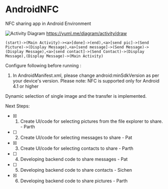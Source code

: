 # AndroidNFC
NFC sharing app in Android Environment

![Activity Diagram](http://yuml.me/bd9d42d5.png)
https://yuml.me/diagram/activity/draw

	(start)->(Main Activity)-><a>[done]->(end),<a>[send pic]->(Send Picture)->(Display Message),<a>[send message]->(Send Message)->(Display Message),<a>[send contact]->(Send Contact)->(Display Message),(Display Message)->(Main Activity)


Configure following before running :
1. In AndroidManifest.xml, please change android:minSdkVersion as per your device's version.
	Please note: NFC is supported only for Android 4.1 or higher

Dynamic selection of single image and the transfer is implemented.
	
Next Steps:

- [x] 1. Create UI/code for selecting pictures from the file explorer to share. - Parth
- [ ] 2. Create UI/code for selecting messages to share - Pat
- [x] 3. Create UI/code for selecting contacts to share - Parth
- [ ] 4. Developing backend code to share messages - Pat
- [ ] 5. Developing backend code to share contacts - Sichen
- [x] 6. Developing backend code to share pictures - Parth




